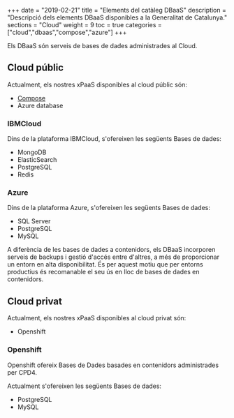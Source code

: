 +++
date        = "2019-02-21"
title       = "Elements del catàleg DBaaS"
description = "Descripció dels elements DBaaS disponibles a la Generalitat de Catalunya."
sections    = "Cloud"
weight      = 9
toc = true
categories  = ["cloud","dbaas","compose","azure"]
+++

Els DBaaS són serveis de bases de dades administrades al Cloud.

## Cloud públic

Actualment, els nostres xPaaS disponibles al cloud públic són:

- [Compose](https://www.compose.com/)
- Azure database


### IBMCloud

Dins de la plataforma IBMCloud, s'ofereixen les següents Bases de dades:

- MongoDB
- ElasticSearch
- PostgreSQL
- Redis

### Azure

Dins de la plataforma Azure, s'ofereixen les següents Bases de dades:

- SQL Server
- PostgreSQL
- MySQL

A diferència de les bases de dades a contenidors, els DBaaS incorporen serveis de backups i gestió d'accés entre d'altres, a més de proporcionar un entorn en alta disponibilitat. És per aquest motiu que per entorns productius és recomanable el seu ús en lloc de bases de dades en contenidors.

## Cloud privat

Actualment, els nostres xPaaS disponibles al cloud privat són:

- Openshift

### Openshift

Openshift ofereix Bases de Dades basades en contenidors administrades per CPD4.

Actualment s'ofereixen les següents Bases de dades:

- PostgreSQL
- MySQL
